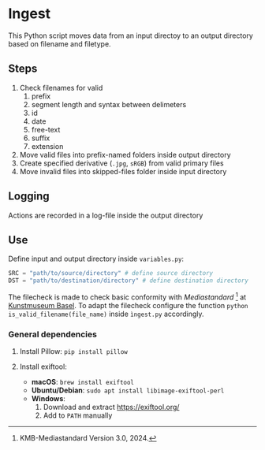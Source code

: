 # Ingest

This Python script moves data from an input directoy to an output directory based on filename and filetype.

## Steps

1. Check filenames for valid
    1. prefix
    2. segment length and syntax between delimeters
    3. id
    4. date
    5. free-text
    6. suffix
    7. extension
2. Move valid files into prefix-named folders inside output directory
3. Create specified derivative (`.jpg`, `sRGB`) from valid primary files
3. Move invalid files into skipped-files folder inside input directory

## Logging

Actions are recorded in a log-file inside the output directory

## Use

Define input and output directory inside `variables.py`:

```python
SRC = "path/to/source/directory" # define source directory
DST = "path/to/destination/directory" # define destination directory
```

The filecheck is made to check basic conformity with _Mediastandard_ [^1] at [Kunstmuseum Basel](https://medienstandard.kumu.swiss/). To adapt the filecheck configure the function `python is_valid_filename(file_name)` inside `ìngest.py` accordingly.

### General dependencies

1. Install Pillow: `pip install pillow`

2. Install exiftool:
    * **macOS**: `brew install exiftool`
    * **Ubuntu/Debian**: `sudo apt install libimage-exiftool-perl`
    * **Windows**:
        1. Download and extract https://exiftool.org/
        2. Add to `PATH` manually

[^1]: KMB-Mediastandard Version 3.0, 2024.
